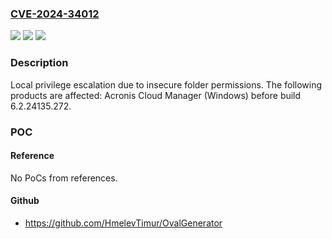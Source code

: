 ### [CVE-2024-34012](https://cve.mitre.org/cgi-bin/cvename.cgi?name=CVE-2024-34012)
![](https://img.shields.io/static/v1?label=Product&message=Acronis%20Cloud%20Manager&color=blue)
![](https://img.shields.io/static/v1?label=Version&message=unspecified%3C%206.2.24135.272%20&color=brighgreen)
![](https://img.shields.io/static/v1?label=Vulnerability&message=CWE-276&color=brighgreen)

### Description

Local privilege escalation due to insecure folder permissions. The following products are affected: Acronis Cloud Manager (Windows) before build 6.2.24135.272.

### POC

#### Reference
No PoCs from references.

#### Github
- https://github.com/HmelevTimur/OvalGenerator


